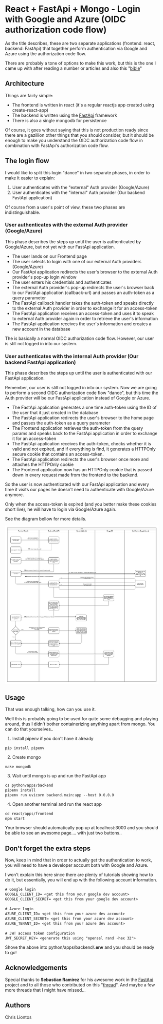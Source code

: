 # React + FastApi + Mongo - Login with Google and Azure (OIDC authorization code flow)

As the title describes, these are two separate applications (frontend: react, backend: FastApi) that together perform authentication via Google and Azure using the authorization code flow.

There are probably a tone of options to make this work, but this is the one I came up with after reading a number or articles and also this "[bible](https://github.com/tiangolo/fastapi/issues/12)"

## Architecture

Things are fairly simple:
* The frontend is written in react (it's a regular reactjs app created using create-react-app)
* The backend is written using the [FastApi](https://fastapi.tiangolo.com/) framework
* There is also a single mongodb for persistence

Of course, it goes without saying that this is not production ready since there are a gazillion other things that you should consider, but it should be enough to make you understand the OIDC authorization code flow in combination with FastApi's authorization code flow.

## The login flow

I would like to split this login "dance" in two separate phases, in order to make it easier to explain:
1. User authenticates with the "external" Auth provider (Google/Azure)
2. User authenticates with the "internal" Auth provider (Our backend FastApi application)

Of course from a user's point of view, these two phases are indistinguishable.

### User authenticates with the external Auth provider (Google/Azure)
This phase describes the steps up until the user is authenticated by Google/Azure, but not yet with our FastApi application.
* The user lands on our Frontend page
* The user selects to login with one of our external Auth providers (Google/Azure)
* Our FastApi application redirects the user's browser to the external Auth provider's pop-up login window
* The user enters his credentials and authenticates
* The external Auth provider's pop-up redirects the user's browser back to our FastApi application (callback-url) and passes an auth-token as a query parameter
* The FastApi callback handler takes the auth-token and speaks directly to the external Auth provider in order to exchange it for an access-token
* The FastApi application receives an access-token and uses it to speak to external Auth provider again in order to retrieve the user's information
* The FastApi application receives the user's information and creates a new account in the database

The is basically a normal OIDC authorization code flow. However, our user is still not logged in into our system.

### User authenticates with the internal Auth provider (Our backend FastApi application)
This phase describes the steps up until the user is authenticated with our FastApi application.

Remember, our user is still not logged in into our system. Now we are going to perform a second OIDC authorization code flow "dance", but this time the Auth provider will be our FastApi application instead of Google or Azure.

* The FastApi application generates a one time auth-token using the ID of the user that it just created in the database
* The FastApi application redirects the user's browser to the home page and passes the auth-token as a query parameter
* The Frontend application retrieves the auth-token from the query params and speaks back to the FastApi application in order to exchange it for an access-token
* The FastApi application receives the auth-token, checks whether it is valid and not expired, and if everything is find, it generates a HTTPOnly secure cookie that contains an access-token.
* The FastApi application redirects the user's browser once more and attaches the HTTPOnly cookie
* The Frontend application now has an HTTPOnly cookie that is passed down in every request made from the frontend to the backend.

So the user is now authenticated with our FastApi application and every time it visits our pages he doesn't need to authenticate with Google/Azure anymore.

Only when the access-token is expired (and you better make these cookies short live), he will have to login via Google/Azure again.

See the diagram bellow for more details.

![login](images/Login.jpg)

## Usage

That was enough talking, how can you use it.

Well this is probably going to be used for quite some debugging and playing around, thus I didn't bother containerizing anything apart from mongo. You can do that yourselves..

1. Install pipenv if you don't have it already
```
pip install pipenv
```

2. Create mongo
```
make mongodb
```

3. Wait until mongo is up and run the FastApi app
```
cs python/apps/backend
pipenv install
pipenv run uvicorn backend.main:app --host 0.0.0.0
```

4. Open another terminal and run the react app
```
cd react/apps/frontend
npm start
```

Your browser should automatically pop up at localhost:3000 and you should be able to see an awesome page.... with just two buttons..

## Don't forget the extra steps

Now, keep in mind that in order to actually get the authentication to work, you will need to have a developer account both with Google and Azure.

I won't explain this here since there are plenty of tutorials showing how to do it, but essentially, you will end up with the following account information.

```
# Google login
GOOGLE_CLIENT_ID= <get this from your google dev account>
GOOGLE_CLIENT_SECRET= <get this from your google dev account>

# Azure login
AZURE_CLIENT_ID= <get this from your azure dev account>
AZURE_CLIENT_SECRET= <get this from your azure dev account>
AZURE_TENANT_ID= <get this from your azure dev account>

# JWT access token configuration
JWT_SECRET_KEY= <generate this using "openssl rand -hex 32">
```

Shove the above into  python/apps/backend/**.env** and you should be ready to go!

## Acknowledgements
Special thanks to **Sebastian Ramirez** for his awesome work in the [FastApi](https://fastapi.tiangolo.com/) project and to all those who contributed on this "[thread](https://github.com/tiangolo/fastapi/issues/12)". And maybe a few more threads that I might have missed...

## Authors
Chris Liontos
